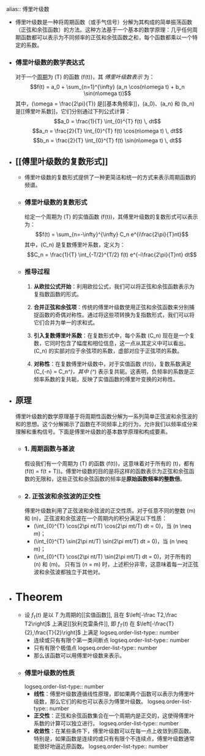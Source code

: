 alias:: 傅里叶级数

- 傅里叶级数是一种将周期函数（或手气信号）分解为其构成的简单振荡函数（正弦和余弦函数）的方法。这种方法基于一个基本的数学原理：几乎任何周期函数都可以表示为不同频率的正弦和余弦函数之和，每个函数都乘以一个特定的系数。
- ### 傅里叶级数的数学表达式
  对于一个[周期]([[周期函数]])为 \(T\) 的函数 \(f(t)\)，其 *傅里叶级数表示* 为：
  $$f(t) = a_0 + \sum_{n=1}^{\infty} (a_n \cos(n\omega t) + b_n \sin(n\omega t))$$
  其中，\(\omega = \frac{2\pi}{T}\) 是[[基本角频率]]，\(a_0\)、\(a_n\) 和 \(b_n\) 是[[傅里叶系数]]，它们分别通过下列公式计算：
  $$a_0 = \frac{1}{T} \int_{0}^{T} f(t) \, dt$$
  $$a_n = \frac{2}{T} \int_{0}^{T} f(t) \cos(n\omega t) \, dt$$
  $$b_n = \frac{2}{T} \int_{0}^{T} f(t) \sin(n\omega t) \, dt$$
- ## [[傅里叶级数的复数形式]]
	- 傅里叶级数的复数形式提供了一种更简洁和统一的方式来表示周期函数的频谱。
	- ### 傅里叶级数的复数形式
	  给定一个周期为 \(T\) 的实值函数 \(f(t)\)，其傅里叶级数的复数形式可以表示为：
	  $$f(t) = \sum_{n=-\infty}^{\infty} C_n e^{i\frac{2\pi}{T}nt}$$
	  其中，\(C_n\) 是复数傅里叶系数，定义为：
	  $$C_n = \frac{1}{T} \int_{-T/2}^{T/2} f(t) e^{-i\frac{2\pi}{T}nt} dt$$
	- ### 推导过程
	  
	  1. **从欧拉公式开始**：利用欧拉公式，我们可以将正弦和余弦函数表示为复指数函数的形式。
	  
	  2. **合并正弦和余弦项**：传统的傅里叶级数使用正弦和余弦函数来分别捕捉函数的奇偶对称性。通过将这些项转换为复指数形式，我们可以将它们合并为单一的求和式。
	  
	  3. **引入复数傅里叶系数**：在复数形式中，每个系数 \(C_n\) 现在是一个复数，它同时包含了幅度和相位信息，这一点从其定义中可以看出。\(C_n\) 的实部对应于余弦项的系数，虚部对应于正弦项的系数。
	  
	  4. **对称性**：在复数傅里叶级数中，对于实值函数 \(f(t)\)，复数系数满足 \(C_{-n} = C_n^*\)，其中 \(^*\) 表示复共轭。这表明，负频率的系数是正频率系数的复共轭，反映了实值函数的傅里叶变换的对称性。
- ## 原理
  傅里叶级数的数学原理基于将周期性函数分解为一系列简单正弦波和余弦波的和的思想。这个分解揭示了函数在不同频率上的行为，允许我们以频率成分来理解和重构信号。下面是傅里叶级数的基本数学原理和构成要素。
	- ### 1. 周期函数与基波
	  假设我们有一个周期为 \(T\) 的函数 \(f(t)\)，这意味着对于所有的 \(t\)，都有 \(f(t) = f(t + T)\)。傅里叶级数的目的是将这样的函数表示为正弦和余弦函数的无限和，这些正弦和余弦函数的频率是**原始函数频率的整数倍**。
	- ### 2. 正弦波和余弦波的正交性
	  傅里叶级数利用了正弦波和余弦波的正交性质。对于任意不同的整数 \(m\) 和 \(n\)，正弦波和余弦波在一个周期内的积分满足以下性质：
		- \(\int_{0}^{T} \cos(2\pi nt/T) \cos(2\pi mt/T) dt = 0\)，当 \(n \neq m\)；
		- \(\int_{0}^{T} \sin(2\pi nt/T) \sin(2\pi mt/T) dt = 0\)，当 \(n \neq m\)；
		- \(\int_{0}^{T} \cos(2\pi nt/T) \sin(2\pi mt/T) dt = 0\)，对于所有的 \(n\) 和 \(m\)。
		  只有当 \(n = m\) 时，上述积分非零，这意味着每一对正弦波和余弦波都独立于其他对。
- # Theorem
	- 设 $f_{\tau}(t)$ 是以 $T$ 为周期的[[实值函数]], 且在 $\left[-\frac T2,\frac T2\right]$ 上满足[[狄利克雷条件]], 即 $f_{T}(t)$ 在 $\left[-\frac{T}{2},\frac{T}{2}\right]$ 上满足
	  logseq.order-list-type:: number
		- 连续或只有有限个第一类间断点
		  logseq.order-list-type:: number
		- 只有有限个极值点
		  logseq.order-list-type:: number
		- 那么该函数可以用傅里叶级数来表示。
	- ### 傅里叶级数的性质
	  logseq.order-list-type:: number
		- **线性**：傅里叶级数遵循线性原理，即如果两个函数可以表示为傅里叶级数，那么它们的和也可以表示为傅里叶级数。
		  logseq.order-list-type:: number
		- **正交性**：正弦和余弦函数集合在一个周期内是正交的，这使得傅里叶系数的计算可以独立进行。
		  logseq.order-list-type:: number
		- **收敛性**：在某些条件下，傅里叶级数可以在每一点上收敛到原函数。特别是，如果函数是连续的或只有有限个不连续点，傅里叶级数通常能很好地逼近原函数。
		  logseq.order-list-type:: number